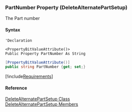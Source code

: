 ﻿### PartNumber Property (DeleteAlternatePartSetup)

The Part number

#### Syntax

```vbnet
'Declaration

<PropertyBitValueAttribute()>
Public Property PartNumber As String
```

```csharp
[PropertyBitValueAttribute()]
public string PartNumber {get; set;}
```

[!include[Requirements](../partials/requirements.md)]

#### Reference

[DeleteAlternatePartSetup Class](FChoice.Toolkits.Clarify~FChoice.Toolkits.Clarify.Logistics.DeleteAlternatePartSetup.md)  
[DeleteAlternatePartSetup Members](FChoice.Toolkits.Clarify~FChoice.Toolkits.Clarify.Logistics.DeleteAlternatePartSetup_members.md)